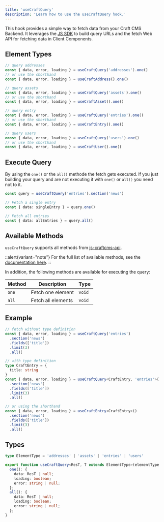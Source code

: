 ```yaml
---
title: 'useCraftQuery'
description: 'Learn how to use the useCraftQuery hook.'
---
```


This hook provides a simple way to fetch data from your Craft CMS Backend.
It leverages the [JS SDK](/libraries/js-craftcms-api) to build query URLs and the fetch Web API for fetching data in Client Components.

## Element Types
```ts
// query addresses
const { data, error, loading } = useCraftQuery('addresses').one()
// or use the shorthand
const { data, error, loading } = useCraftAddress().one()

// query assets
const { data, error, loading } = useCraftQuery('assets').one()
// or use the shorthand
const { data, error, loading } = useCraftAsset().one()

// query entry
const { data, error, loading } = useCraftQuery('entries').one()
// or use the shorthand
const { data, error, loading } = useCraftEntry().one()

// query users
const { data, error, loading } = useCraftQuery('users').one()
// or use the shorthand
const { data, error, loading } = useCraftUser().one()
```

## Execute Query

By using the `one()` or the `all()` methode the fetch gets executed. If you just building your query and are not executing it with `one()` or `all()` you need not to it.

```ts
const query = useCraftQuery('entries').section('news')

// Fetch a single entry
const { data: singleEntry } = query.one()

// Fetch all entries
const { data: allEntries } = query.all()
```
 
## Available Methods

`useCraftQuery` supports all methods from [js-craftcms-api](/libraries/js-craftcms-api). 

::alert{variant="note"}
For the full list of available methods, see the [documentation here](/libraries/js-craftcms-api/methods).
::

In addition, the following methods are available for executing the query:

| Method      | Description              | Type   |
|-------------|--------------------------|--------|
| `one`       | Fetch one element        | `void` |
| `all`       | Fetch all elements       | `void` |

## Example

```ts
// fetch without type definition
const { data, error, loading } = useCraftQuery('entries')
  .section('news')
  .fields(['title'])
  .limit(3)
  .all()

// with type definition
type CraftEntry = {
  title: string
}
const { data, error, loading } = useCraftQuery<CraftEntry, 'entries'>('entries')
  .section('news')
  .fields(['title'])
  .limit(3)
  .all()

// or using the shorthand
const { data, error, loading } = useCraftEntry<CraftEntry>()
  .section('news')
  .fields(['title'])
  .limit(3)
  .all()
```

## Types

```ts
type ElementType = 'addresses' | 'assets' | 'entries' | 'users'

export function useCraftQuery<ResT, T extends ElementType>(elementType: T): QueryBuilder<T> & {
  one(): {
    data: ResT | null;
    loading: boolean;
    error: string | null;
  };
  all(): {
    data: ResT | null;
    loading: boolean;
    error: string | null;
  };
}
```
